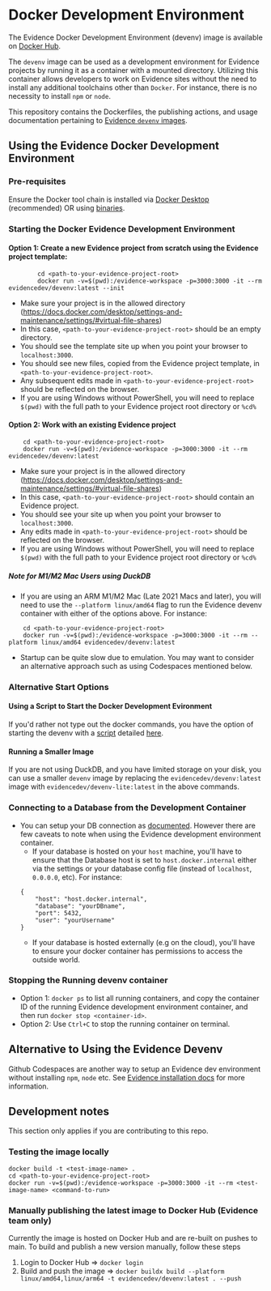 # Docker Development Environment

The Evidence Docker Development Environment (devenv) image is available on [Docker Hub](https://hub.docker.com/repositories/evidencedev). 

The `devenv` image can be used as a development environment for Evidence projects by running it as a container with a mounted directory. Utilizing this container allows developers to work on Evidence sites without the need to install any additional toolchains other than `Docker`. For instance, there is no necessity to install `npm` or `node`.

This repository contains the Dockerfiles, the publishing actions, and usage documentation pertaining to [Evidence `devenv` images](https://hub.docker.com/repositories/evidencedev).

## Using the Evidence Docker Development Environment

### Pre-requisites
Ensure the Docker tool chain is installed via [Docker Desktop](https://www.docker.com/products/docker-desktop/) (recommended) OR using [binaries](https://docs.docker.com/engine/install/binaries/).

### Starting the Docker Evidence Development Environment

#### Option 1: Create a **new Evidence project** from scratch using the Evidence project template:
```        
        cd <path-to-your-evidence-project-root>
        docker run -v=$(pwd):/evidence-workspace -p=3000:3000 -it --rm evidencedev/devenv:latest --init
```

* Make sure your project is in the allowed directory (https://docs.docker.com/desktop/settings-and-maintenance/settings/#virtual-file-shares)
* In this case, `<path-to-your-evidence-project-root>` should be an empty directory.
* You should see the template site up when you point your browser to `localhost:3000`.
* You should see new files, copied from the Evidence project template, in `<path-to-your-evidence-project-root>`.
* Any subsequent edits made in `<path-to-your-evidence-project-root>` should be reflected on the browser.
* If you are using Windows without PowerShell, you will need to replace `$(pwd)` with the full path to your Evidence project root directory or `%cd%`

#### Option 2: Work with an **existing Evidence** project
```
    cd <path-to-your-evidence-project-root>
    docker run -v=$(pwd):/evidence-workspace -p=3000:3000 -it --rm evidencedev/devenv:latest
```

* Make sure your project is in the allowed directory (https://docs.docker.com/desktop/settings-and-maintenance/settings/#virtual-file-shares)
* In this case, `<path-to-your-evidence-project-root>` should contain an Evidence project.
* You should see your site up when you point your browser to `localhost:3000`. 
* Any edits made in `<path-to-your-evidence-project-root>` should be reflected on the browser.
* If you are using Windows without PowerShell, you will need to replace `$(pwd)` with the full path to your Evidence project root directory or `%cd%`

##### Note for M1/M2 Mac Users using DuckDB
* If you are using an ARM M1/M2 Mac (Late 2021 Macs and later), you will need to use the `--platform linux/amd64` flag to run the Evidence devenv container with either of the options above.  For instance:
```
    cd <path-to-your-evidence-project-root>
    docker run -v=$(pwd):/evidence-workspace -p=3000:3000 -it --rm --platform linux/amd64 evidencedev/devenv:latest
```
* Startup can be quite slow due to emulation. You may want to consider an alternative approach such as using Codespaces mentioned below.

### Alternative Start Options

#### Using a Script to Start the Docker Development Evironment
If you'd rather not type out the docker commands, you have the option of starting the devenv with a [script](./starting-with-script.md) detailed [here](./running-with-script.md).

#### Running a Smaller Image
If you are not using DuckDB, and you have limited storage on your disk, you can use a smaller `devenv` image by replacing the `evidencedev/devenv:latest` image with `evidencedev/devenv-lite:latest` in the above commands.


### Connecting to a Database from the Development Container
* You can setup your DB connection as [documented](https://docs.evidence.dev/core-concepts/data-sources/). However there are few caveats to note when using the Evidence development environment container.
    * If your database is hosted on your `host` machine, you'll have to ensure that the Database host is set to `host.docker.internal` either via the settings or your database config file (instead of `localhost`, `0.0.0.0`, etc).  For instance:
    ```
    {
        "host": "host.docker.internal",
        "database": "yourDBname",
        "port": 5432,
        "user": "yourUsername"
    }
    ```
    * If your database is hosted externally (e.g on the cloud), you'll have to ensure your docker container has permissions to access the outside world.

### Stopping the Running devenv container
* Option 1: `docker ps` to list all running containers, and copy the container ID of the running Evidence development environment container, and then run `docker stop <container-id>`.
* Option 2: Use `Ctrl+C` to stop the running container on terminal.


## Alternative to Using the Evidence Devenv
Github Codespaces are another way to setup an Evidence dev environment without installing `npm`, `node` etc.  See [Evidence installation docs](https://docs.evidence.dev/getting-started/install-evidence) for more information.

## Development notes
This section only applies if you are contributing to this repo.

### Testing the image locally
```
docker build -t <test-image-name> .
cd <path-to-your-evidence-project-root>
docker run -v=$(pwd):/evidence-workspace -p=3000:3000 -it --rm <test-image-name> <command-to-run>
```

### Manually publishing the latest image to Docker Hub (Evidence team only)
Currently the image is hosted on Docker Hub and are re-built on pushes to main. To build and publish a new version manually, follow these steps
1. Login to Docker Hub => `docker login`
2. Build and push the image => `docker buildx build --platform linux/amd64,linux/arm64 -t evidencedev/devenv:latest . --push`
